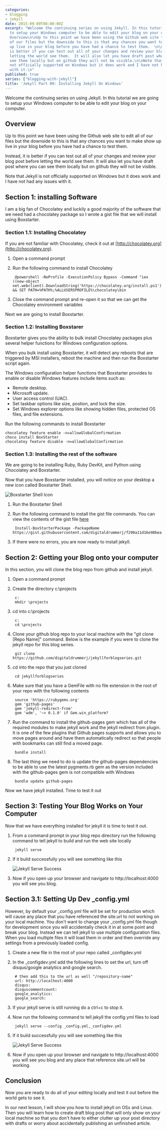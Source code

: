 ```yaml
---
categories:
- blogging
- jekyll
date: 2015-09-09T00:00:00Z
excerpt: "Welcome the continuing series on using Jekyll. In this tutorial we are going
  to setup your Windows computer to be able to edit your blog on your computer.\n\n##
  Overview\n\nUp to this point we have been using the Github web site to edit all
  of our files but the downside to this is that any chances you want to make show
  up live in your blog before you have had a chance to test them.  \n\nInstead, it
  is better if you can test out all of your changes and review your blog post before
  letting the world see them.  It will also let you have draft post where you can
  see them locally but on github they will not be visible.\n\nNote that Jekyll is
  not officially supported on Windows but it does work and I have not had any issues
  with it.\n"
published: true
series: ["blogging-with-jekyll"]
title: 'Jekyll Part 09: Installing Jekyll On Windows'
---
```


Welcome the continuing series on using Jekyll. In this tutorial we are going to setup your Windows computer to be able to edit your blog on your computer.

## Overview

Up to this point we have been using the Github web site to edit all of our files but the downside to this is that any chances you want to make show up live in your blog before you have had a chance to test them.  

Instead, it is better if you can test out all of your changes and review your blog post before letting the world see them.  It will also let you have draft post where you can see them locally but on github they will not be visible.

Note that Jekyll is not officially supported on Windows but it does work and I have not had any issues with it.

## Section 1: installing Software

I am a big fan of Chocolatey and luckily a good majority of the software that we need had a chocolatey package so I wrote a gist file that we will install using Boxstarter.

### Section 1.1: Installing Chocolatey

If you are not familiar with Chocolatey, check it out at [http://chocolatey.org](http://chocolatey.org).

1. Open a command prompt
1. Run the following command to install Chocolatey

		@powershell -NoProfile -ExecutionPolicy Bypass -Command "iex ((new-object net.webclient).DownloadString('https://chocolatey.org/install.ps1'))" && SET PATH=%PATH%;%ALLUSERSPROFILE%\chocolatey\bin

1. Close the command prompt and re-open it so that we can get the Chocolatey environment variables

Next we are going to install Boxstarter.

### Section 1.2: Installing Boxstarer

Boxstarter gives you the ability to bulk install Chocolatey packages plus several helper functions for Windows configuration options.

When you bulk install using Boxstarter, it will detect any reboots that are triggered by MSI installers, reboot the machine and then run the Boxstarter script again.

The Windows configuration helper functions that Boxstarter provides to enable or disable Windows features include items such as:

* Remote desktop.
* Microsoft update.
* User access control (UAC).
* Set taskbar options like size, postion, and lock the size.
* Set Windows explorer options like showing hidden files, protected OS files, and file extensions.

 
Run the following commands to install Boxstarter

	chocolatey feature enable -n=allowGlobalConfirmation
	choco install BoxStarter
	chocolatey feature disable -n=allowGlobalConfirmation	
		
### Section 1.3: Installing the rest of the software

We are going to be installing Ruby, Ruby DevKit, and Python using Chocolatey and Boxstarter.

Now that you have Boxstarter installed, you will notice on your desktop a new icon called Boxstarter Shell.  

![Boxstarter Shell Icon](/images/BloggingOnGitHub/BoxStarterShellIcon.png)


1. Run the Boxstarter Shell
1. Run the following command to install the gist file commands. You can view the contents of the gist file [here](https://gist.githubusercontent.com/digitaldrummerj/f290a11d16e98beabd8b/raw/de3d6d551a0f881e0e66cf6c8ec2cc49c35525e0/jekyll)

		Install-BoxStarterPackage -PackageName https://gist.githubusercontent.com/digitaldrummerj/f290a11d16e98beabd8b/raw/de3d6d551a0f881e0e66cf6c8ec2cc49c35525e0/jekyll
		
1. If there were no errors, you are now ready to install jekyll.

## Section 2: Getting your Blog onto your computer

In this section, you will clone the blog repo from github and install jekyll.

1. Open a command prompt 
1. Create the directory c:\projects

		c:
		mkdir \projects
	
1. cd into c:\projects

		c: 
		cd \projects
		  
1. Clone your github blog repo to your local machine with the "git clone [Repo Name]" command.  Below is the example if you were to clone the jekyll repo for this blog series.

		git clone https://github.com/digitaldrummerj/jekyllforblogseries.git 

1. cd into the repo that you just cloned

		cd jekyllforblogseries
	
1. Make sure that you have a GemFile with no file extension in the root of your repo with the following contents

		source 'https://rubygems.org'
		gem 'github-pages'
		gem 'jekyll-redirect-from'
		gem 'wdm', '~> 0.1.0' if Gem.win_platform?

1. Run the command to install the github-pages gem which has all of the required modules to make jekyll work and the jekyll redirect from plugin.  It is one of the few plugins that Github pages supports and allows you to move pages around and have them automatically redirect so that people with bookmarks can still find a moved page.   

		bundle install

1. The last thing we need to do is update the github-pages dependencies to be able to use the latest pygments.rb gem as the version included with the github-pages gem is not compatible with Windows

		bundle update github-pages
		
Now we have jekyll installed.  Time to test it out

## Section 3: Testing Your Blog Works on Your Computer

Now that we have everything installed for jekyll it is time to test it out.  

1. From a command prompt in your blog repo directory run the following command to tell jekyll to build and run the web site locally
 
		jekyll serve 

1. If it build successfully you will see something like this
	
	
	![Jekyll Serve Success](/images/BloggingOnGitHub/jekyllserve.png)

1. Now if you open up your browser and navigate to http://localhost:4000 you will see you blog.

## Section 3.1: Setting Up Dev _config.yml

However, by default your _config.yml file will be set for production which will cause any place that you have referenced the site.url to not working on your local machine.  You don't want to change your _config.yml file though for development since you will accidentally check it in at some point and break your blog.  Instead we can tell jekyll to use multiple configuration files.  When you load multiple files it will load them in order and then override any settings from a previously loaded config.

1. Create a new file in the root of your repo called _configdev.yml
1. In the _configdev.yml add the following lines to set the url, turn off disqus/google analytics and google search.  

		# then add this to the url as well "/repository-name"
		url: http://localhost:4000
		disqus:
		disquscommentcount: 
		google_analytics: 
		google_search: 
	
1. If your jekyll serve is still running do a ctrl+c to stop it.
1. Now run the following command to tell jekyll the config yml files to load
 
 		jekyll serve --config _config.yml,_configdev.yml
	 
1. 	If it build successfully you will see something like this	


	![Jekyll Serve Success](/images/BloggingOnGitHub/jekyllserve_multipleconfigs.png)
 
1. Now if you open up your browser and navigate to http://localhost:4000 you will see you blog and any place that reference site.url will be working.

## Conclusion

Now you are ready to do all of your editing locally and  test it out before the world gets to see it. 

In our next lesson, I will show you how to install jekyll on OSx and Linux.  Then you will learn how to create draft blog post that will only show on your local machine so that you don't have to either clutter up your post directory with drafts or worry about accidentally publishing an unfinished article.
